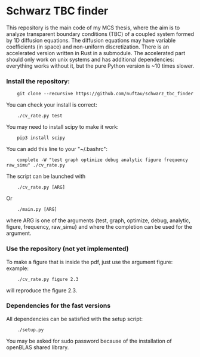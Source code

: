 # Schwarz TBC finder

This repository is the main code of my MCS thesis, where the aim is to analyze transparent boundary conditions
(TBC) of a coupled system formed by 1D diffusion equations.
The diffusion equations may have variable coefficients (in space) and non-uniform discretization.
There is an accelerated version written in Rust in a submodule. The accelerated part should only work on unix systems and has additional dependencies: everything works without it, but the pure Python version is ~10 times slower.

### Install the repository:
```
    git clone --recursive https://github.com/nuftau/schwarz_tbc_finder
```
You can check your install is correct:
```
    ./cv_rate.py test
```

You may need to install scipy to make it work:
```
    pip3 install scipy
```

You can add this line to your "~/.bashrc":
```
    complete -W "test graph optimize debug analytic figure frequency raw_simu" ./cv_rate.py
```

The script can be launched with
```
    ./cv_rate.py [ARG]
```
Or
```
    ./main.py [ARG]
```

where ARG is one of the arguments {test, graph, optimize, debug, analytic, figure, frequency, raw_simu}
and where the completion can be used for the argument.

### Use the repository (not yet implemented)
To make a figure that is inside the pdf, just use the argument figure:
example:
```
    ./cv_rate.py figure 2.3
```
will reproduce the figure 2.3.


### Dependencies for the fast versions
All dependencies can be satisfied with the setup script:
```
    ./setup.py
```
You may be asked for sudo password because of the installation of openBLAS shared library.
